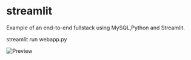 # streamlit
Example of an end-to-end fullstack using MySQL,Python and Streamlit.

streamlit run webapp.py

![Preview](https://github.com/markchanec/streamlit_test/blob/main/preview.PNG)
